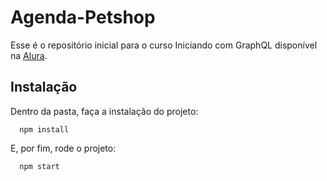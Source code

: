 # Agenda-Petshop

Esse é o repositório inicial para o curso Iniciando com GraphQL disponível na [Alura](https://cursos.alura.com.br).

## Instalação

Dentro da pasta, faça a instalação do projeto:

```
  npm install
```

E, por fim, rode o projeto:

```
  npm start
```
